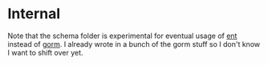 # Internal

Note that the schema folder is experimental for eventual usage of [ent](https://entgo.io/) instead of [gorm](https://gorm.io). I already wrote in a bunch of the gorm stuff so I don't know I want to shift over yet.

